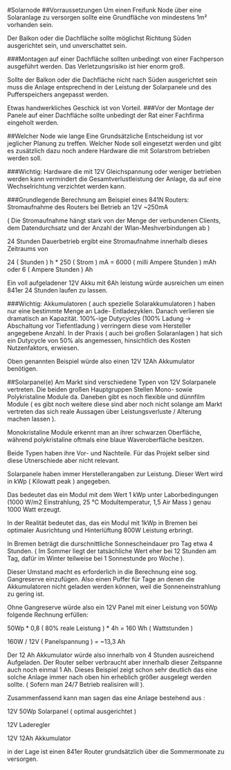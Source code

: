 #Solarnode
##Vorraussetzungen
Um einen Freifunk Node über eine Solaranlage zu versorgen sollte eine Grundfläche von mindestens 1m² vorhanden sein.

Der Balkon oder die Dachfläche sollte möglichst Richtung Süden ausgerichtet sein, und unverschattet sein.

###Montagen auf einer Dachfläche sollten unbedingt von einer Fachperson ausgeführt werden. Das Verletzungsrisiko ist hier enorm groß.

Sollte der Balkon oder die Dachfläche nicht nach Süden ausgerichtet sein muss die Anlage entsprechend in der Leistung der Solarpanele und des Pufferspeichers angepasst werden.

Etwas handwerkliches Geschick ist von Vorteil.
###Vor der Montage der Panele auf einer Dachfläche sollte unbedingt der Rat einer Fachfirma eingeholt werden.

##Welcher Node wie lange
Eine Grundsätzliche Entscheidung ist vor jeglicher Planung zu treffen.
Welcher Node soll eingesetzt werden und gibt es zusätzlich dazu noch andere Hardware die mit Solarstrom betrieben werden soll.

###Wichtig:
Hardware die mit 12V Gleichspannung oder weniger betrieben werden kann vermindert die Gesamtverlustleistung der Anlage, da auf eine Wechselrichtung verzichtet werden kann.

###Grundlegende Berechnung am Beispiel eines 841N Routers:
Stromaufnahme des Routers bei Betrieb an 12V ~250mA 

( Die Stromaufnahme hängt stark von der Menge der verbundenen Clients, dem Datendurchsatz und der Anzahl der Wlan-Meshverbindungen ab ) 

24 Stunden Dauerbetrieb ergibt eine Stromaufnahme innerhalb dieses Zeitraums von 

24 ( Stunden ) h * 250 ( Strom ) mA = 6000 ( milli Ampere Stunden ) mAh oder 6 ( Ampere Stunden ) Ah

Ein voll aufgeladener 12V Akku mit 6Ah leistung würde ausreichen um einen 841er 24 Stunden laufen zu lassen. 

###Wichtig:
Akkumulatoren ( auch spezielle Solarakkumulatoren ) haben nur eine bestimmte Menge an Lade- Entladezyklen. Danach verlieren sie dramatisch an Kapazität. 100%-ige Dutycycles (100% Ladung -> Abschaltung vor Tiefentladung ) verringern diese vom Hersteller angegebene Anzahl. 
In der Praxis ( auch bei großen Solaranlagen ) hat sich ein Dutycycle von 50% als angemessen, hinsichtlich des Kosten Nutzenfaktors, erwiesen.

Oben genannten Beispiel würde also einen 12V 12Ah Akkumulator benötigen.

##Solarpanel(e)
Am Markt sind verschiedene Typen von 12V Solarpanele vertreten. Die beiden großen Hauptgruppen Stellen Mono- sowie Polykristaline Module da. Daneben gibt es noch flexible und dünnfilm Module ( es gibt noch weitere diese sind aber noch nicht solange am Markt vertreten das sich reale Aussagen über Leistungsverluste / Alterung machen lassen ).

Monokristaline Module erkennt man an ihrer schwarzen Oberfläche, während polykristaline oftmals eine blaue Waveroberfläche besitzen.

Beide Typen haben ihre Vor- und Nachteile. Für das Projekt selber sind diese Utnerschiede aber nicht relevant.

Solarpanele haben immer Herstellerangaben zur Leistung. Dieser Wert wird in kWp ( Kilowatt peak ) angegeben. 

Das bedeutet das ein Modul mit dem Wert 1 kWp unter Laborbedingungen (1000 W/m2 Einstrahlung, 25 °C Modultemperatur, 1,5 Air Mass ) genau 1000 Watt erzeugt.

In der Realität bedeutet das, das ein Modul mit 1kWp in Bremen bei optimaler Ausrichtung und Hinterlüftung 800W Leistung erbringt.

In Bremen beträgt die durschnittliche Sonnescheindauer pro Tag etwa 4 Stunden. ( Im Sommer liegt der tatsächliche Wert eher bei 12 Stunden am Tag, dafür im Winter teilweise bei 1 Sonnestunde pro Woche ).

Dieser Umstand macht es erforderlich in die Berechnung eine sog. Gangreserve einzufügen. Also einen Puffer für Tage an denen die Akkumulatoren nicht geladen werden können, weil die Sonneneinstrahlung zu gering ist.

Ohne Gangreserve würde also ein 12V Panel mit einer Leistung von 50Wp folgende Rechnung erfüllen:

50Wp * 0,8 ( 80% reale Leistung ) * 4h = 160 Wh ( Wattstunden )

160W / 12V ( Panelspannung ) = ~13,3 Ah

Der 12 Ah Akkumulator würde also innerhalb von 4 Stunden ausreichend Aufgeladen. Der Router selber verbraucht aber innerhalb dieser Zeitspanne auch noch einmal 1 Ah.
Dieses Beispiel zeigt schon sehr deutlich das eine solche Anlage immer nach oben hin erheblich größer ausgelegt werden sollte. ( Sofern man 24/7 Betrieb realisiren will ).

Zusammenfassend kann man sagen das eine Anlage bestehend aus :

12V 50Wp Solarpanel ( optimal ausgerichtet )

12V Laderegler 

12V 12Ah Akkumulator 

in der Lage ist einen 841er Router grundsätzlich über die Sommermonate zu versorgen.




